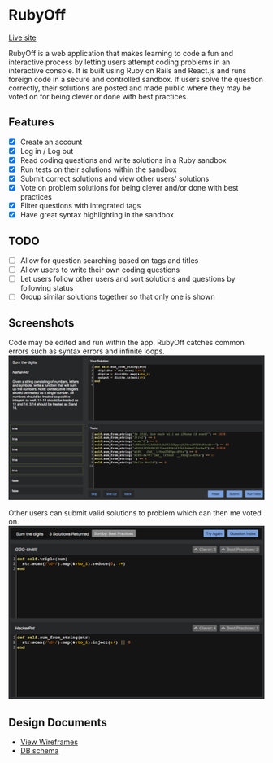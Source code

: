 # RubyOff
[Live site][liveLink]

[liveLink]: http://www.rubyoff.xyz

RubyOff is a web application that makes learning to code a fun and interactive process by letting users attempt coding problems in an interactive console. It is built using Ruby on Rails and React.js and runs foreign code in a secure and controlled sandbox. If users solve the question correctly, their solutions are posted and made public where they may be voted on for being clever or done with best practices.

## Features
- [x] Create an account
- [x] Log in / Log out
- [x] Read coding questions and write solutions in a Ruby sandbox
- [x] Run tests on their solutions within the sandbox
- [x] Submit correct solutions and view other users' solutions
- [x] Vote on problem solutions for being clever and/or done with best practices
- [x] Filter questions with integrated tags
- [x] Have great syntax highlighting in the sandbox

## TODO
- [ ] Allow for question searching based on tags and titles
- [ ] Allow users to write their own coding questions
- [ ] Let users follow other users and sort solutions and questions by following status
- [ ] Group similar solutions together so that only one is shown

## Screenshots
Code may be edited and run within the app. RubyOff catches common errors such as syntax errors and infinite loops.
![question]

Other users can submit valid solutions to problem which can then me voted on.
![solutions]

## Design Documents
* [View Wireframes][view]
* [DB schema][schema]

[view]: ./docs/views.md
[schema]: ./docs/schema.md
[question]: ./app/assets/images/question.png
[solutions]: ./app/assets/images/solutions.png
